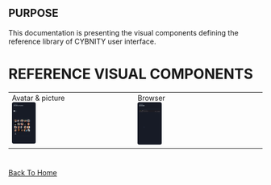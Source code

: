 ## PURPOSE
This documentation is presenting the visual components defining the reference library of CYBNITY user interface.

# REFERENCE VISUAL COMPONENTS
<table>
    <tr>
        <td valign="top">Avatar & picture<br><img src="avatar-and-picture.png" width=20% height=20%></td>
        <td valign="top">Browser<br><img src="browser.png"  width=20% height=20%></td>
    </tr>
</table>

#
[Back To Home](../README.md)
